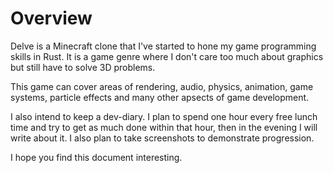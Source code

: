 # Overview

Delve is a Minecraft clone that I've started to hone my game programming skills
in Rust.  It is a game genre where I don't care too much about graphics but
still have to solve 3D problems.

This game can cover areas of rendering, audio, physics, animation, game systems,
particle effects and many other apsects of game development.

I also intend to keep a dev-diary.  I plan to spend one hour every free lunch
time and try to get as much done within that hour, then in the evening I will
write about it.  I also plan to take screenshots to demonstrate progression.

I hope you find this document interesting.

